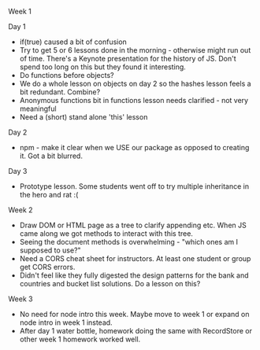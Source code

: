 Week 1

Day 1

  - if(true) caused a bit of confusion  
  - Try to get 5 or 6 lessons done in the morning - otherwise might run out of time. There's a Keynote presentation for the history of JS. Don't spend too long on this but they found it interesting. 
  - Do functions before objects? 
  - We do a whole lesson on objects on day 2 so the hashes lesson feels a bit redundant. Combine?
  - Anonymous functions bit in functions lesson needs clarified - not very meaningful
  - Need a (short) stand alone 'this' lesson

Day 2 
  
  - npm - make it clear when we USE our package as opposed to creating it. Got a bit blurred.

Day 3

  - Prototype lesson. Some students went off to try multiple inheritance in the hero and rat :(


Week 2

 - Draw DOM or HTML page as a tree to clarify appending etc. When JS came along we got methods to interact with this tree.
 - Seeing the document methods is overwhelming - "which ones am I supposed to use?"
 - Need a CORS cheat sheet for instructors. At least one student or group get CORS errors.
 - Didn't feel like they fully digested the design patterns for the bank and countries and bucket list solutions. Do a lesson on this?

Week 3

 - No need for node intro this week. Maybe move to week 1 or expand on node intro in week 1 instead.
 - After day 1 water bottle, homework doing the same with RecordStore or other week 1 homework worked well.



